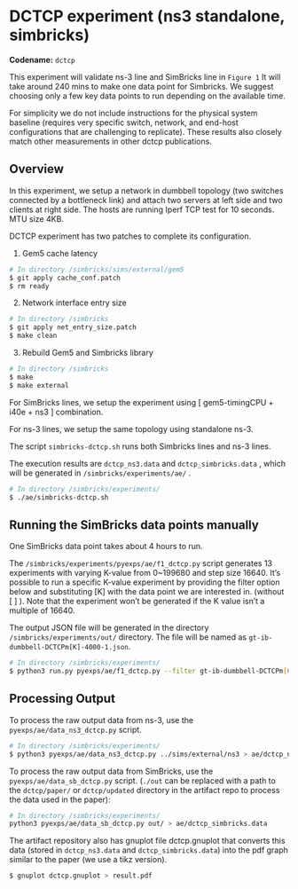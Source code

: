 # DCTCP experiment (ns3 standalone, simbricks)

**Codename:** `dctcp`

This experiment will validate ns-3 line and SimBricks line in `Figure 1`
It will take around 240 mins to make one data point for Simbricks. We suggest choosing only a few key data points to run depending on the available time.

For simplicity we do not include instructions for the physical system baseline (requires very specific switch, network, and end-host configurations that are challenging to replicate). These results also closely match other measurements in other dctcp publications.

## Overview

In this experiment, we setup a network in dumbbell topology (two switches connected by a bottleneck link) and attach two servers at left side and two clients at right side. The hosts are running Iperf TCP test for 10 seconds. MTU size 4KB.

DCTCP experiment has two patches to complete its configuration.
1. Gem5 cache latency 
```bash
# In directory /simbricks/sims/external/gem5
$ git apply cache_conf.patch
$ rm ready
```

2. Network interface entry size
```bash
# In directory /simbricks
$ git apply net_entry_size.patch
$ make clean
```

3. Rebuild Gem5 and Simbricks library
```bash
# In directory /simbricks
$ make 
$ make external
```

For SimBricks lines, we setup the experiment using [ gem5-timingCPU + i40e + ns3 ] combination.

For ns-3 lines, we setup the same topology using standalone ns-3.

The script `simbricks-dctcp.sh`  runs both Simbricks lines and ns-3 lines.

The execution results are `dctcp_ns3.data` and `dctcp_simbricks.data` , which will be generated in  `/simbricks/experiments/ae/` .

```bash
# In directory /simbricks/experiments/
$ ./ae/simbricks-dctcp.sh

```

## Running the SimBricks data points manually

One SimBricks data point takes about 4 hours to run.

The `/simbricks/experiments/pyexps/ae/f1_dctcp.py` script generates 13 experiments with varying K-value from 0~199680 and step size 16640. It’s possible to run a specific K-value experiment by providing the filter option below and substituting [K] with the data point we are interested in. (without [ ] ). Note that the experiment won’t be generated if the K value isn’t a multiple of 16640.

The output JSON file will be generated in the directory `/simbricks/experiments/out/` directory. The file will be named as `gt-ib-dumbbell-DCTCPm[K]-4000-1.json`. 

```bash
# In directory /simbricks/experiments/
$ python3 run.py pyexps/ae/f1_dctcp.py --filter gt-ib-dumbbell-DCTCPm[K]-4000 --force --verbose
```

## Processing Output
To process the raw output data from ns-3, use the `pyexps/ae/data_ns3_dctcp.py` script. 
```bash
# In directory /simbricks/experiments/
$ python3 pyexps/ae/data_ns3_dctcp.py ../sims/external/ns3 > ae/dctcp_ns3.data
```
To process the raw output data from SimBricks, use the `pyexps/ae/data_sb_dctcp.py` script. 
(`./out` can be replaced with a path to the `dctcp/paper/` or `dctcp/updated` directory in the artifact repo to process the data used in the paper):
```bash
# In directory /simbricks/experiments/
python3 pyexps/ae/data_sb_dctcp.py out/ > ae/dctcp_simbricks.data
```

The artifact repository also has gnuplot file dctcp.gnuplot that converts this data (stored in `dctcp_ns3.data` and `dctcp_simbricks.data`) into the pdf graph similar to the paper (we use a tikz version).
```bash
$ gnuplot dctcp.gnuplot > result.pdf 
```

